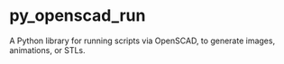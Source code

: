 # py_openscad_run
A Python library for running scripts via OpenSCAD, to generate images, animations, or STLs.
